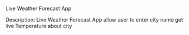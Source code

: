 Live Weather Forecast App

Description: Live Weather Forecast App allow user to enter city name get live Temperature about city



